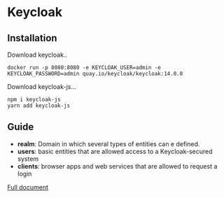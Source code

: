 # Keycloak

## Installation

Download keycloak..

```shell
docker run -p 8080:8080 -e KEYCLOAK_USER=admin -e KEYCLOAK_PASSWORD=admin quay.io/keycloak/keycloak:14.0.0
```

Download keycloak-js...

```shell
npm i keycloak-js
yarn add keycloak-js
```

## Guide

- **realm**: Domain in which several types of entities can e defined.
- **users**: basic entities that are allowed access to a Keycloak-secured system
- **clients**: browser apps and web services that are allowed to request a login

<a href='https://scalac.io/blog/user-authentication-keycloak-1/'>Full document</a>
